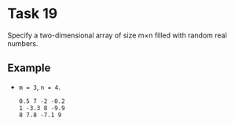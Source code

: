 # Task 19

Specify a two-dimensional array of size m×n filled with random real numbers.

## Example

- `m = 3`, `n = 4`.

  ```plain
  0.5 7 -2 -0.2
  1 -3.3 8 -9.9
  8 7.8 -7.1 9
  ```
